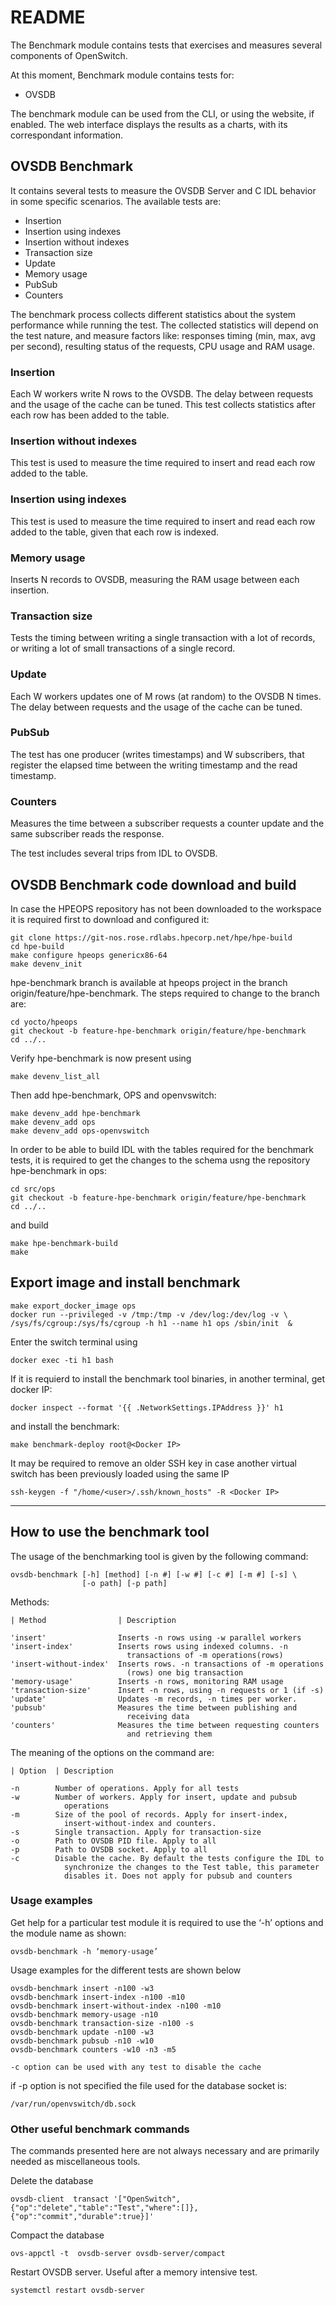 # README

The Benchmark module contains tests that exercises and measures several
components of OpenSwitch.

At this moment, Benchmark module contains tests for:

- OVSDB

The benchmark module can be used from the CLI, or using the website, if
enabled. The web interface displays the results as a charts, with its
correspondant information.

## OVSDB Benchmark

It contains several tests to measure the OVSDB Server and C IDL behavior
in some specific scenarios. The available tests are:

- Insertion
- Insertion using indexes
- Insertion without indexes
- Transaction size
- Update
- Memory usage
- PubSub
- Counters

The benchmark process collects different statistics about the system
performance while running the test. The collected statistics will
depend on the test nature, and measure factors like:
responses timing (min, max, avg per second), resulting status of the
requests, CPU usage and RAM usage.

###  Insertion

Each W workers write N rows to the OVSDB. The delay between requests
and the usage of the cache can be tuned. This test collects statistics
after each row has been added to the table.

### Insertion without indexes

This test is used to measure the time required to insert and read each
row added to the table.

### Insertion using indexes

This test is used to measure the time required to insert and read each
row added to the table, given that each row is indexed.

###  Memory usage

Inserts N records to OVSDB, measuring the RAM usage between each
insertion.

###  Transaction size

Tests the timing between writing a single transaction with a lot of
records, or writing a lot of small transactions of a single record.

###  Update

Each W workers updates one of M rows (at random) to the OVSDB N times.
The delay between requests and the usage of the cache can be tuned.

###  PubSub

The test has one producer (writes timestamps) and W subscribers, that
register the elapsed time between the writing timestamp and the read
timestamp.

###  Counters

Measures the time between a subscriber requests a counter update and
the same subscriber reads the response.

The test includes several trips from IDL to OVSDB.


## OVSDB Benchmark code download and build

In case the HPEOPS repository has not been downloaded to the workspace
it is required first to download and configured it:

```
git clone https://git-nos.rose.rdlabs.hpecorp.net/hpe/hpe-build
cd hpe-build
make configure hpeops genericx86-64
make devenv_init
```
hpe-benchmark branch is available at hpeops project in the branch
origin/feature/hpe-benchmark. The steps required to change to the branch
are:
```
cd yocto/hpeops
git checkout -b feature-hpe-benchmark origin/feature/hpe-benchmark
cd ../..
```

Verify hpe-benchmark is now present using
```
make devenv_list_all
```

Then add hpe-benchmark, OPS and openvswitch:

```
make devenv_add hpe-benchmark
make devenv_add ops
make devenv_add ops-openvswitch
```

In order to be able to build IDL with the tables required for the
benchmark tests, it is required to get the changes to the schema
usng the repository hpe-benchmark in ops:
```
cd src/ops
git checkout -b feature-hpe-benchmark origin/feature/hpe-benchmark
cd ../..
```

and build
```
make hpe-benchmark-build
make
```

## Export image and install benchmark
```
make export_docker_image ops
docker run --privileged -v /tmp:/tmp -v /dev/log:/dev/log -v \
/sys/fs/cgroup:/sys/fs/cgroup -h h1 --name h1 ops /sbin/init  &
```
Enter the switch terminal using
```
docker exec -ti h1 bash
```
If it is requierd to install the benchmark tool binaries, in another
terminal, get docker IP:
```
docker inspect --format '{{ .NetworkSettings.IPAddress }}' h1
```
and install the benchmark:
```
make benchmark-deploy root@<Docker IP>
```

It may be required to remove an older SSH key in case another virtual
switch has been previously loaded using the same IP
```
ssh-keygen -f "/home/<user>/.ssh/known_hosts" -R <Docker IP>
```
---

## How to use the benchmark tool

The usage of the benchmarking tool is given by the following command:
```
ovsdb-benchmark [-h] [method] [-n #] [-w #] [-c #] [-m #] [-s] \
                [-o path] [-p path]
```

Methods:
```
| Method                | Description

'insert'                Inserts -n rows using -w parallel workers
'insert-index'          Inserts rows using indexed columns. -n
                          transactions of -m operations(rows)
'insert-without-index'  Inserts rows. -n transactions of -m operations
                          (rows) one big transaction
'memory-usage'          Inserts -n rows, monitoring RAM usage
'transaction-size'      Insert -n rows, using -n requests or 1 (if -s)
'update'                Updates -m records, -n times per worker.
'pubsub'                Measures the time between publishing and
                          receiving data
'counters'              Measures the time between requesting counters
                          and retrieving them
```

The meaning of the options on the command are:
```
| Option  | Description

-n        Number of operations. Apply for all tests
-w        Number of workers. Apply for insert, update and pubsub
            operations
-m        Size of the pool of records. Apply for insert-index,
            insert-without-index and counters.
-s        Single transaction. Apply for transaction-size
-o        Path to OVSDB PID file. Apply to all
-p        Path to OVSDB socket. Apply to all
-c        Disable the cache. By default the tests configure the IDL to
            synchronize the changes to the Test table, this parameter
            disables it. Does not apply for pubsub and counters
```

### Usage examples

Get help for a particular test module it is required to use the ‘-h’
options and the module name as shown:
```
ovsdb-benchmark -h ‘memory-usage’
```
Usage examples for the different tests are shown below
```
ovsdb-benchmark insert -n100 -w3
ovsdb-benchmark insert-index -n100 -m10
ovsdb-benchmark insert-without-index -n100 -m10
ovsdb-benchmark memory-usage -n10
ovsdb-benchmark transaction-size -n100 -s
ovsdb-benchmark update -n100 -w3
ovsdb-benchmark pubsub -n10 -w10
ovsdb-benchmark counters -w10 -n3 -m5
```
    -c option can be used with any test to disable the cache

if -p option is not specified the file used for the database socket is:
```
/var/run/openvswitch/db.sock
```

### Other useful benchmark commands

The commands presented here are not always necessary and are primarily
needed as miscellaneous tools.

Delete the database
```
ovsdb-client  transact '["OpenSwitch", {"op":"delete","table":"Test","where":[]},{"op":"commit","durable":true}]'
```

Compact the database
```
ovs-appctl -t  ovsdb-server ovsdb-server/compact
```

Restart OVSDB server. Useful after a memory intensive test.
```
systemctl restart ovsdb-server
```
